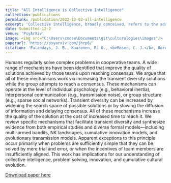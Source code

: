 ```yaml
---
title: "All Intelligence is Collective Intelligence"
collection: publications
permalink: /publication/2022-12-02-all-intelligence
excerpt: 'Collective intelligence, broadly conceived, refers to the adaptive behavior achieved by groups through the interactions of their members, often involving phenomena such as consensus building, cooperation, and competition. The standard view of collective intelligence is that it is a distinct phenomenon from supposed individual intelligence. In this position piece, we argue that a more parsimonious stance is to consider all intelligent adaptive behavior as being driven by similar abstract principles of collective dynamics. To illustrate this point, we highlight how similar principles are at work in the intelligent behavior of groups of non-human animals, multicellular organisms, brains, small groups of humans, cultures, and even evolution itself. If intelligent behavior in all of these systems is best understood as the emergent result of collective interactions, we ask what is left to be called “individual intelligence”? We believe that viewing all intelligence as collective intelligence offers greater explanatory power and generality, and may promote fruitful cross-disciplinary exchange in the study of intelligent adaptive behavior.'
date: Submitted-12-2
venue: 'PsyArXiv'
image: <img src="C:\Users\cmose\Documents\git\culturologies\images"/>
paperurl: 'https://psyarxiv.com/jhrp6/'
citation: 'Falandays, J. B., Kaaronen, R. O., <b>Moser, C. J.</b>, Rorot, W., Tan, J., Varma, V., … Youngblood, M. All Intelligence is Collective Intelligence. <i>Submitted</i>.'
---
```

Humans regularly solve complex problems in cooperative teams. A wide range of mechanisms have been identified that improve the quality of solutions achieved by those teams upon reaching consensus. We argue that all of these mechanisms work via increasing the transient diversity solutions while the group attempts to reach a consensus. These mechanisms can operate at the level of individual psychology (e.g., behavioral inertia), interpersonal communication (e.g., transmission noise), or group structure (e.g., sparse social networks).  Transient diversity can be increased by widening the search space of possible solutions or by slowing the diffusion of information and delaying consensus. All of these mechanisms increase the quality of the solution at the cost of increased time to reach it. We review specific mechanisms that facilitate transient diversity and synthesize evidence from both empirical studies and diverse formal models—including multi-armed bandits, NK landscapes, cumulative innovation models, and evolutionary transmission models. Apparent exceptions to this principle occur primarily when problems are sufficiently simple that they can be solved by mere trial and error, or when the incentives of team members are insufficiently aligned. This work has implications for our understanding of collective intelligence, problem solving, innovation, and cumulative cultural evolution.

[Download paper here](http://culturologies.co/files/allintelligence.pdf)